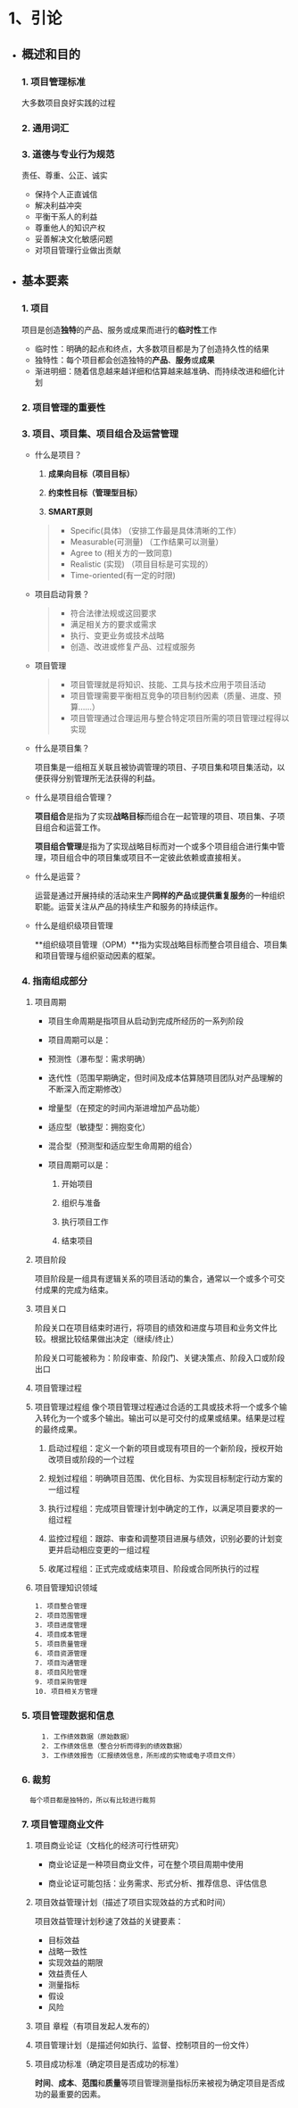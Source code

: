 # 1、引论

- ## 概述和目的

  ### 1.  项目管理标准

     大多数项目良好实践的过程

  ### 2.  通用词汇

  ### 3.  道德与专业行为规范

     责任、尊重、公正、诚实

     - 保持个人正直诚信
     - 解决利益冲突
     - 平衡干系人的利益
     - 尊重他人的知识产权
     - 妥善解决文化敏感问题
     - 对项目管理行业做出贡献

- ## 基本要素

  ### 1.  项目

     项目是创造**独特**的产品、服务或成果而进行的**临时性**工作

     - 临时性：明确的起点和终点，大多数项目都是为了创造持久性的结果
     - 独特性：每个项目都会创造独特的**产品**、**服务**或**成果**
     - 渐进明细：随着信息越来越详细和估算越来越准确、而持续改进和细化计划

  ### 2.  项目管理的重要性

  ### 3.  项目、项目集、项目组合及运营管理

     - 什么是项目？

       1. **成果向目标（项目目标）**

       2. **约束性目标（管理型目标）**

       3. **SMART原则**

       > - Specific(具体)   （安排工作最是具体清晰的工作）
       > - Measurable(可测量) （工作结果可以测量）
       > - Agree to (相关方的一致同意)
       > - Realistic (实现)  （项目目标是可实现的）
       > - Time-oriented(有一定的时限)

     - 项目启动背景？
       
       > - 符合法律法规或这回要求
       > - 满足相关方的要求或需求
       > - 执行、变更业务或技术战略
       > - 创造、改进或修复产品、过程或服务
       
     - 项目管理
       
       > - 项目管理就是将知识、技能、工具与技术应用于项目活动
       > - 项目管理需要平衡相互竞争的项目制约因素（质量、进度、预算……）
       > - 项目管理通过合理运用与整合特定项目所需的项目管理过程得以实现

     - 什么是项目集？

       项目集是一组相互关联且被协调管理的项目、子项目集和项目集活动，以便获得分别管理所无法获得的利益。

       

     - 什么是项目组合管理？

       **项目组合**是指为了实现**战略目标**而组合在一起管理的项目、项目集、子项目组合和运营工作。

       **项目组合管理**是指为了实现战略目标而对一个或多个项目组合进行集中管理，项目组合中的项目集或项目不一定彼此依赖或直接相关。

       

     - 什么是运营？

       运营是通过开展持续的活动来生产**同样的产品**或**提供重复服务**的一种组织职能。运营关注从产品的持续生产和服务的持续运作。

       

     - 什么是组织级项目管理
  
       **组织级项目管理（OPM）**指为实现战略目标而整合项目组合、项目集和项目管理与组织驱动因素的框架。
       
       
  
   ### 4.  指南组成部分
  
     1. 项目周期
    
        - 项目生命周期是指项目从启动到完成所经历的一系列阶段
        
        - 项目周期可以是：
        - 预测性（瀑布型：需求明确）
        - 迭代性（范围早期确定，但时间及成本估算随项目团队对产品理解的不断深入而定期修改）
        - 增量型（在预定的时间内渐进增加产品功能）
        - 适应型（敏捷型：拥抱变化）
  
        - 混合型（预测型和适应型生命周期的组合）
        
        - 项目周期可以是：
        
          1. 开始项目
          
          2. 组织与准备
        
          3. 执行项目工作
          
          4. 结束项目
        
     2. 项目阶段
  
        项目阶段是一组具有逻辑关系的项目活动的集合，通常以一个或多个可交付成果的完成为结束。
  
        
  
     3. 项目关口
  
        阶段关口在项目结束时进行，将项目的绩效和进度与项目和业务文件比较。根据比较结果做出决定（继续/终止） 
  
        阶段关口可能被称为：阶段审查、阶段门、关键决策点、阶段入口或阶段出口
  
        
  
     4. 项目管理过程
  
     5. 项目管理过程组
        	  像个项目管理过程通过合适的工具或技术将一个或多个输入转化为一个或多个输出。输出可以是可交付的成果或结果。结果是过程的最终成果。
                  
          1. 启动过程组：定义一个新的项目或现有项目的一个新阶段，授权开始改项目或阶段的一个过程
          
          2. 规划过程组：明确项目范围、优化目标、为实现目标制定行动方案的一组过程
          
          3. 执行过程组：完成项目管理计划中确定的工作，以满足项目要求的一组过程
  
        4. 监控过程组：跟踪、审查和调整项目进展与绩效，识别必要的计划变更并启动相应变更的一组过程
        
        5. 收尾过程组：正式完成或结束项目、阶段或合同所执行的过程
        
           
      
     6. 项目管理知识领域
  
            1. 项目整合管理
            2. 项目范围管理
            3. 项目进度管理
            4. 项目成本管理
            5. 项目质量管理
            6. 项目资源管理
            7. 项目沟通管理
            8. 项目风险管理
            9. 项目采购管理
            10. 项目相关方管理
  
   ### 5.  项目管理数据和信息
  
           1. 工作绩效数据（原始数据）
           2. 工作绩效信息（整合分析而得到的绩效数据）
           3. 工作绩效报告（汇报绩效信息，所形成的实物或电子项目文件）


   ###     6.  裁剪 

   	    每个项目都是独特的，所以有比较进行裁剪

  ###      7.  项目管理商业文件


   1. 项目商业论证（文档化的经济可行性研究）

      - 商业论证是一种项目商业文件，可在整个项目周期中使用

      - 商业论证可能包括：业务需求、形式分析、推荐信息、评估信息

   2. 项目效益管理计划（描述了项目实现效益的方式和时间）

      项目效益管理计划秒速了效益的关键要素：

        - 目标效益
        - 战略一致性
        - 实现效益的期限
        - 效益责任人
        - 测量指标
        - 假设
        - 风险

   3. 项目 章程（有项目发起人发布的）

   4. 项目管理计划（是描述何如执行、监督、控制项目的一份文件）

   5. 项目成功标准（确定项目是否成功的标准）

      **时间**、**成本**、**范围**和**质量**等项目管理测量指标历来被视为确定项目是否成功的最重要的因素。